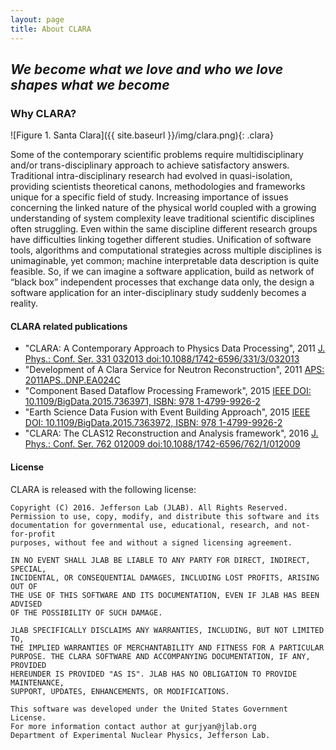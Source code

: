 ```yaml
---
layout: page
title: About CLARA
---
```

## *We become what we love and who we love shapes what we become*

### Why CLARA?
![Figure 1. Santa Clara]({{ site.baseurl }}/img/clara.png){: .clara}

Some of the contemporary scientific problems require multidisciplinary and/or trans-disciplinary 
approach to achieve satisfactory answers. Traditional intra-disciplinary research had evolved in 
quasi-isolation, providing scientists theoretical canons, methodologies and frameworks unique for 
a specific field of study.  Increasing importance of issues concerning the linked nature of the 
physical world coupled with a growing understanding of system complexity leave traditional scientific 
disciplines often struggling. Even within the same discipline different research groups have difficulties 
linking together different studies.   Unification of software tools, algorithms and computational 
strategies across multiple disciplines is unimaginable, yet common; machine interpretable data 
description is quite feasible. So, if we can imagine a software application, build as network of 
“black box” independent processes that exchange data only, the design a software application for 
an inter-disciplinary study suddenly becomes a reality. 



#### CLARA related publications

* "CLARA: A Contemporary Approach to Physics Data Processing", 2011 [J. Phys.: Conf. Ser. 331 032013 doi:10.1088/1742-6596/331/3/032013](http://iopscience.iop.org/article/10.1088/1742-6596/331/3/032013/pdf;jsessionid=4B3784968BBFB640E965178DC4FA1A2E.c3.iopscience.cld.iop.org)
* "Development of A Clara Service for Neutron Reconstruction", 2011 [APS: 2011APS..DNP.EA024C ](http://adsabs.harvard.edu/abs/2011APS..DNP.EA024C)
* "Component Based Dataflow Processing Framework", 2015 [IEEE DOI: 10.1109/BigData.2015.7363971, ISBN: 978 1-4799-9926-2](http://ieeexplore.ieee.org/document/7363971/)
* "Earth Science Data Fusion with Event Building Approach", 2015 [IEEE DOI: 10.1109/BigData.2015.7363972, ISBN: 978 1-4799-9926-2](http://ieeexplore.ieee.org/document/7363972/)
* "CLARA: The CLAS12 Reconstruction and Analysis framework", 2016 [J. Phys.: Conf. Ser. 762 012009 doi:10.1088/1742-6596/762/1/012009](http://meetings.aps.org/Meeting/CAL13/Session/H3.6)


#### License

CLARA is released with the following license:

```
Copyright (C) 2016. Jefferson Lab (JLAB). All Rights Reserved.
Permission to use, copy, modify, and distribute this software and its
documentation for governmental use, educational, research, and not-for-profit
purposes, without fee and without a signed licensing agreement.

IN NO EVENT SHALL JLAB BE LIABLE TO ANY PARTY FOR DIRECT, INDIRECT, SPECIAL,
INCIDENTAL, OR CONSEQUENTIAL DAMAGES, INCLUDING LOST PROFITS, ARISING OUT OF
THE USE OF THIS SOFTWARE AND ITS DOCUMENTATION, EVEN IF JLAB HAS BEEN ADVISED
OF THE POSSIBILITY OF SUCH DAMAGE.

JLAB SPECIFICALLY DISCLAIMS ANY WARRANTIES, INCLUDING, BUT NOT LIMITED TO,
THE IMPLIED WARRANTIES OF MERCHANTABILITY AND FITNESS FOR A PARTICULAR
PURPOSE. THE CLARA SOFTWARE AND ACCOMPANYING DOCUMENTATION, IF ANY, PROVIDED
HEREUNDER IS PROVIDED "AS IS". JLAB HAS NO OBLIGATION TO PROVIDE MAINTENANCE,
SUPPORT, UPDATES, ENHANCEMENTS, OR MODIFICATIONS.

This software was developed under the United States Government License.
For more information contact author at gurjyan@jlab.org
Department of Experimental Nuclear Physics, Jefferson Lab.
```
